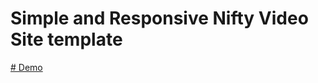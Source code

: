 # Simple and Responsive Nifty Video Site template

<a href="http://videotemplate.nichesite.org" target="_blank"># Demo</a>